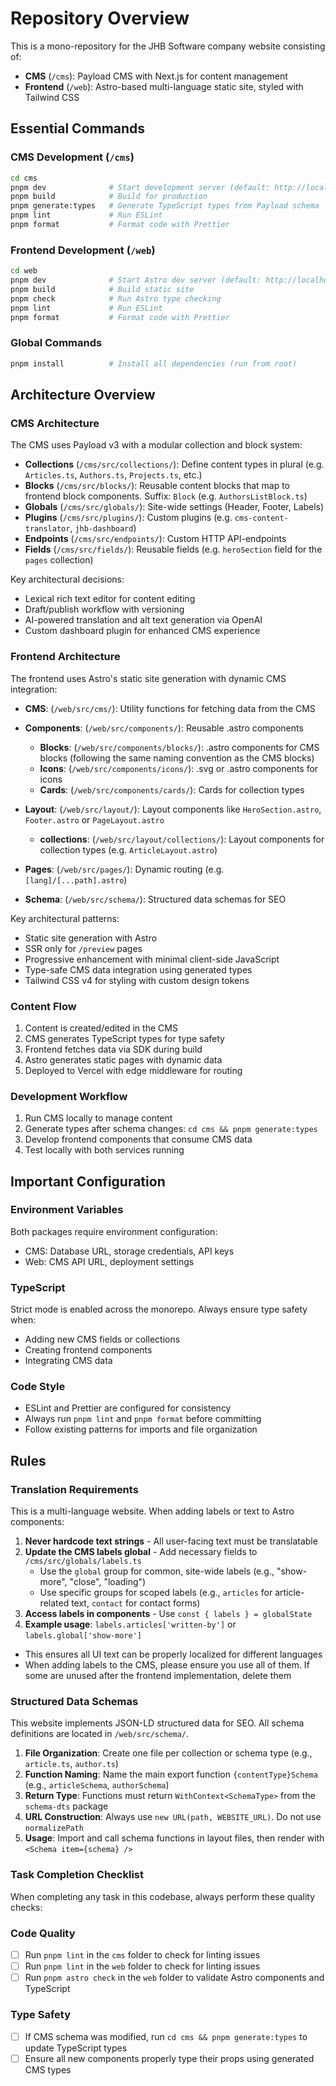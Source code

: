 # Repository Overview

This is a mono-repository for the JHB Software company website consisting of:

- **CMS** (`/cms`): Payload CMS with Next.js for content management
- **Frontend** (`/web`): Astro-based multi-language static site, styled with Tailwind CSS

## Essential Commands

### CMS Development (`/cms`)

```bash
cd cms
pnpm dev              # Start development server (default: http://localhost:3000)
pnpm build            # Build for production
pnpm generate:types   # Generate TypeScript types from Payload schema
pnpm lint             # Run ESLint
pnpm format           # Format code with Prettier
```

### Frontend Development (`/web`)

```bash
cd web
pnpm dev              # Start Astro dev server (default: http://localhost:4321)
pnpm build            # Build static site
pnpm check            # Run Astro type checking
pnpm lint             # Run ESLint
pnpm format           # Format code with Prettier
```

### Global Commands

```bash
pnpm install          # Install all dependencies (run from root)
```

## Architecture Overview

### CMS Architecture

The CMS uses Payload v3 with a modular collection and block system:

- **Collections** (`/cms/src/collections/`): Define content types in plural (e.g. `Articles.ts`, `Authors.ts`, `Projects.ts`, etc.)
- **Blocks** (`/cms/src/blocks/`): Reusable content blocks that map to frontend block components. Suffix: `Block` (e.g. `AuthorsListBlock.ts`)
- **Globals** (`/cms/src/globals/`): Site-wide settings (Header, Footer, Labels)
- **Plugins** (`/cms/src/plugins/`): Custom plugins (e.g. `cms-content-translator`, `jhb-dashboard`)
- **Endpoints** (`/cms/src/endpoints/`): Custom HTTP API-endpoints
- **Fields** (`/cms/src/fields/`): Reusable fields (e.g. `heroSection` field for the `pages` collection)

Key architectural decisions:

- Lexical rich text editor for content editing
- Draft/publish workflow with versioning
- AI-powered translation and alt text generation via OpenAI
- Custom dashboard plugin for enhanced CMS experience

### Frontend Architecture

The frontend uses Astro's static site generation with dynamic CMS integration:

- **CMS**: (`/web/src/cms/`): Utility functions for fetching data from the CMS
- **Components**: (`/web/src/components/`): Reusable .astro components
  - **Blocks**: (`/web/src/components/blocks/`): .astro components for CMS blocks (following the same naming convention as the CMS blocks)
  - **Icons**: (`/web/src/components/icons/`): .svg or .astro components for icons
  - **Cards**: (`/web/src/components/cards/`): Cards for collection types
- **Layout**: (`/web/src/layout/`): Layout components like `HeroSection.astro`, `Footer.astro` or `PageLayout.astro`

  - **collections**: (`/web/src/layout/collections/`): Layout components for collection types (e.g. `ArticleLayout.astro`)

- **Pages**: (`/web/src/pages/`): Dynamic routing (e.g. `[lang]/[...path].astro`)
- **Schema**: (`/web/src/schema/`): Structured data schemas for SEO

Key architectural patterns:

- Static site generation with Astro
- SSR only for `/preview` pages
- Progressive enhancement with minimal client-side JavaScript
- Type-safe CMS data integration using generated types
- Tailwind CSS v4 for styling with custom design tokens

### Content Flow

1. Content is created/edited in the CMS
2. CMS generates TypeScript types for type safety
3. Frontend fetches data via SDK during build
4. Astro generates static pages with dynamic data
5. Deployed to Vercel with edge middleware for routing

### Development Workflow

1. Run CMS locally to manage content
2. Generate types after schema changes: `cd cms && pnpm generate:types`
3. Develop frontend components that consume CMS data
4. Test locally with both services running

## Important Configuration

### Environment Variables

Both packages require environment configuration:

- CMS: Database URL, storage credentials, API keys
- Web: CMS API URL, deployment settings

### TypeScript

Strict mode is enabled across the monorepo. Always ensure type safety when:

- Adding new CMS fields or collections
- Creating frontend components
- Integrating CMS data

### Code Style

- ESLint and Prettier are configured for consistency
- Always run `pnpm lint` and `pnpm format` before committing
- Follow existing patterns for imports and file organization

## Rules

### Translation Requirements

This is a multi-language website. When adding labels or text to Astro components:

1. **Never hardcode text strings** - All user-facing text must be translatable
2. **Update the CMS labels global** - Add necessary fields to `/cms/src/globals/labels.ts`
   - Use the `global` group for common, site-wide labels (e.g., "show-more", "close", "loading")
   - Use specific groups for scoped labels (e.g., `articles` for article-related text, `contact` for contact forms)
3. **Access labels in components** - Use `const { labels } = globalState`
4. **Example usage**: `labels.articles['written-by']` or `labels.global['show-more']`

- This ensures all UI text can be properly localized for different languages
- When adding labels to the CMS, please ensure you use all of them. If some are unused after the frontend implementation, delete them

### Structured Data Schemas

This website implements JSON-LD structured data for SEO. All schema definitions are located in `/web/src/schema/`.

1. **File Organization**: Create one file per collection or schema type (e.g., `article.ts`, `author.ts`)
2. **Function Naming**: Name the main export function `{contentType}Schema` (e.g., `articleSchema`, `authorSchema`)
3. **Return Type**: Functions must return `WithContext<SchemaType>` from the `schema-dts` package
4. **URL Construction**: Always use `new URL(path, WEBSITE_URL)`. Do not use `normalizePath`
5. **Usage**: Import and call schema functions in layout files, then render with `<Schema item={schema} />`

### Task Completion Checklist

When completing any task in this codebase, always perform these quality checks:

### Code Quality

- [ ] Run `pnpm lint` in the `cms` folder to check for linting issues
- [ ] Run `pnpm lint` in the `web` folder to check for linting issues
- [ ] Run `pnpm astro check` in the `web` folder to validate Astro components and TypeScript

### Type Safety

- [ ] If CMS schema was modified, run `cd cms && pnpm generate:types` to update TypeScript types
- [ ] Ensure all new components properly type their props using generated CMS types
